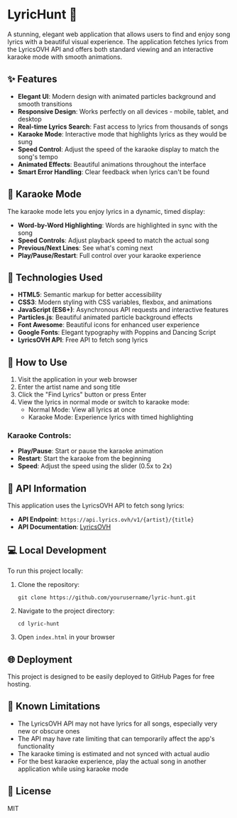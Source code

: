 # LyricHunt 🎵

A stunning, elegant web application that allows users to find and enjoy song lyrics with a beautiful visual experience. The application fetches lyrics from the LyricsOVH API and offers both standard viewing and an interactive karaoke mode with smooth animations.

## ✨ Features

- **Elegant UI**: Modern design with animated particles background and smooth transitions
- **Responsive Design**: Works perfectly on all devices - mobile, tablet, and desktop
- **Real-time Lyrics Search**: Fast access to lyrics from thousands of songs
- **Karaoke Mode**: Interactive mode that highlights lyrics as they would be sung
- **Speed Control**: Adjust the speed of the karaoke display to match the song's tempo
- **Animated Effects**: Beautiful animations throughout the interface
- **Smart Error Handling**: Clear feedback when lyrics can't be found

## 🎤 Karaoke Mode

The karaoke mode lets you enjoy lyrics in a dynamic, timed display:
- **Word-by-Word Highlighting**: Words are highlighted in sync with the song
- **Speed Controls**: Adjust playback speed to match the actual song
- **Previous/Next Lines**: See what's coming next
- **Play/Pause/Restart**: Full control over your karaoke experience

## 🚀 Technologies Used

- **HTML5**: Semantic markup for better accessibility
- **CSS3**: Modern styling with CSS variables, flexbox, and animations
- **JavaScript (ES6+)**: Asynchronous API requests and interactive features
- **Particles.js**: Beautiful animated particle background effects
- **Font Awesome**: Beautiful icons for enhanced user experience
- **Google Fonts**: Elegant typography with Poppins and Dancing Script
- **LyricsOVH API**: Free API to fetch song lyrics

## 🎯 How to Use

1. Visit the application in your web browser
2. Enter the artist name and song title
3. Click the "Find Lyrics" button or press Enter
4. View the lyrics in normal mode or switch to karaoke mode:
   - Normal Mode: View all lyrics at once
   - Karaoke Mode: Experience lyrics with timed highlighting

### Karaoke Controls:
- **Play/Pause**: Start or pause the karaoke animation
- **Restart**: Start the karaoke from the beginning
- **Speed**: Adjust the speed using the slider (0.5x to 2x)

## 🔧 API Information

This application uses the LyricsOVH API to fetch song lyrics:
- **API Endpoint**: `https://api.lyrics.ovh/v1/{artist}/{title}`
- **API Documentation**: [LyricsOVH](https://lyricsovh.docs.apiary.io/)

## 💻 Local Development

To run this project locally:

1. Clone the repository:
   ```
   git clone https://github.com/yourusername/lyric-hunt.git
   ```
2. Navigate to the project directory:
   ```
   cd lyric-hunt
   ```
3. Open `index.html` in your browser

## 🌐 Deployment

This project is designed to be easily deployed to GitHub Pages for free hosting.

## 📝 Known Limitations

- The LyricsOVH API may not have lyrics for all songs, especially very new or obscure ones
- The API may have rate limiting that can temporarily affect the app's functionality
- The karaoke timing is estimated and not synced with actual audio
- For the best karaoke experience, play the actual song in another application while using karaoke mode

## 📄 License

MIT 